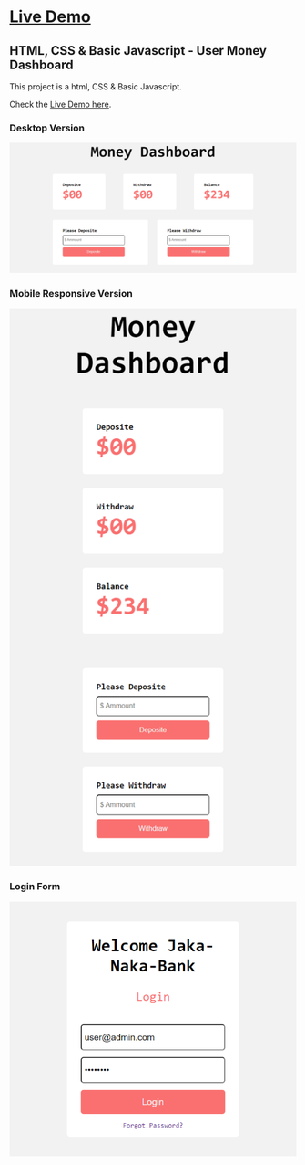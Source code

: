 # [Live Demo](https://sajjadsadiq.github.io/jaka-naka-bank/)


## HTML, CSS & Basic Javascript - User Money Dashboard

This project is a html, CSS & Basic Javascript.

Check the [Live Demo here](https://sajjadsadiq.github.io/jaka-naka-bank/).

### Desktop Version
![](desktop.png)

### Mobile Responsive Version
![](mobile-money-dash.png)

### Login Form
![](login-form.png)